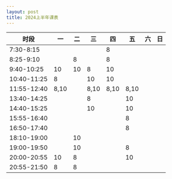```yaml
---
layout: post
title: 2024上半年课表
---
```


| 时段        | 一   | 二   | 三   | 四   | 五   | 六   | 日   |
| ----------- | ---- | ---- | ---- | ---- | ---- | ---- | ---- |
| 7:30-8:15   |      |      |      | 8    |      |      |      |
| 8:25-9:10   |      | 8    |      | 8    |      |      |      |
| 9:40-10:25  | 10   | 10   | 8    | 10   |      |      |      |
| 10:40-11:25 | 8    |      | 10   | 10   |      |      |      |
| 11:55-12:40 | 8,10 |      | 8,10 | 8,10 | 8,10 |      |      |
| 13:40-14:25 |      |      | 8    |      | 10   |      |      |
| 14:40-15:25 |      |      | 10   |      | 10   |      |      |
| 15:55-16:40 |      |      |      |      | 8    |      |      |
| 16:50-17:40 |      |      |      |      | 8    |      |      |
| 18:10-19:00 |      | 10   |      |      |      |      |      |
| 19:00-19:50 |      | 10   |      |      | 8    |      |      |
| 20:00-20:55 | 10   | 8    |      |      | 10   |      |      |
| 20:55-21:50 | 8    | 8    |      |      |      |      |      |

